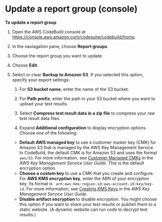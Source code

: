 # Update a report group \(console\)<a name="update-report-group-console"></a>

**To update a report group**

1. Open the AWS CodeBuild console at [https://console\.aws\.amazon\.com/codesuite/codebuild/home](https://console.aws.amazon.com/codesuite/codebuild/home)\.

1.  In the naviagation pane, choose **Report groups**\. 

1. Choose the report group you want to update\. 

1. Choose **Edit**\.

1. Select or clear **Backup to Amazon S3**\. If you selected this option, specify your export settings:

   1. For **S3 bucket name**, enter the name of the S3 bucket\. 

   1. For **Path prefix**, enter the path in your S3 bucket where you want to upload your test results\. 

   1.  Select **Compress test result data in a zip file** to compress your raw test result data files\. 

   1.  Expand **Additional configuration** to display encryption options\. Choose one of the following: 
      +  **Default AWS managed key** to use a customer master key \(CMK\) for Amazon S3 that is managed by the AWS Key Management Service\. In CodeBuild, the default CMK is for Amazon S3 and uses the format `aws/S3`\. For more information, see [Customer Managed CMKs](https://docs.aws.amazon.com/kms/latest/developerguide/concepts.html#customer-cmk) in the *AWS Key Management Service User Guide*\. This is the default encryption option\.
      +  **Choose a custom key** to use a CMK that you create and configure\. For **AWS KMS encryption key**, enter the ARN of your encryption key\. Its format is ` arn:aws:kms:region-id:aws-account-id:key/key-id`\. For more information, see [Creating KMS Keys](https://docs.aws.amazon.com/kms/latest/developerguide/create-keys.html) in the *AWS Key Management Service User Guide*\. 
      +  **Disable artifact encryption** to disable encryption\. You might choose this option if you want to share your test results or publish them to a static website\. \(A dynamic website can run code to decrypt test results\.\)